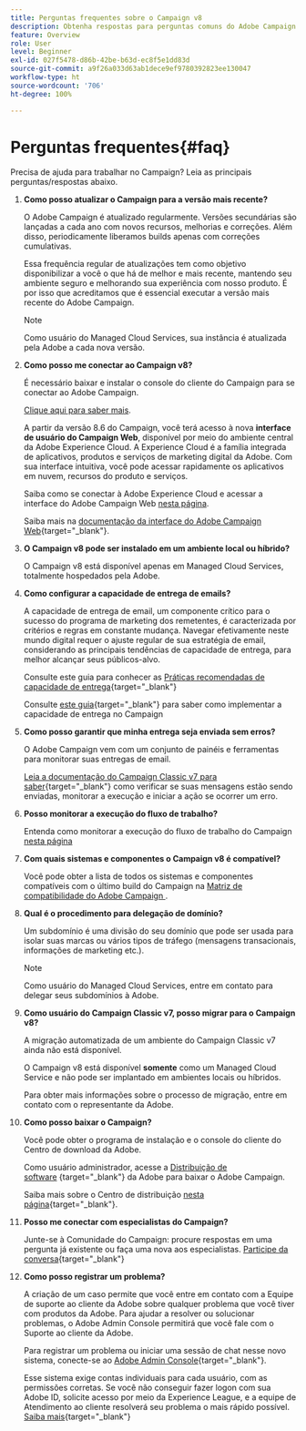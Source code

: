 ```yaml
---
title: Perguntas frequentes sobre o Campaign v8
description: Obtenha respostas para perguntas comuns do Adobe Campaign.
feature: Overview
role: User
level: Beginner
exl-id: 027f5478-d86b-42be-b63d-ec8f5e1dd83d
source-git-commit: a9f26a033d63ab1dece9ef9780392823ee130047
workflow-type: ht
source-wordcount: '706'
ht-degree: 100%

---
```


# Perguntas frequentes{#faq}

Precisa de ajuda para trabalhar no Campaign? Leia as principais perguntas/respostas abaixo.

1. **Como posso atualizar o Campaign para a versão mais recente?**

   O Adobe Campaign é atualizado regularmente. Versões secundárias são lançadas a cada ano com novos recursos, melhorias e correções. Além disso, periodicamente liberamos builds apenas com correções cumulativas.

   Essa frequência regular de atualizações tem como objetivo disponibilizar a você o que há de melhor e mais recente, mantendo seu ambiente seguro e melhorando sua experiência com nosso produto. É por isso que acreditamos que é essencial executar a versão mais recente do Adobe Campaign.

   >[!NOTE]
   >
   >Como usuário do Managed Cloud Services, sua instância é atualizada pela Adobe a cada nova versão.

1. **Como posso me conectar ao Campaign v8?**

   É necessário baixar e instalar o console do cliente do Campaign para se conectar ao Adobe Campaign.

   [Clique aqui para saber mais](connect.md).

   A partir da versão 8.6 do Campaign, você terá acesso à nova **interface de usuário do Campaign Web**, disponível por meio do ambiente central da Adobe Experience Cloud. A Experience Cloud é a família integrada de aplicativos, produtos e serviços de marketing digital da Adobe. Com sua interface intuitiva, você pode acessar rapidamente os aplicativos em nuvem, recursos do produto e serviços. 

   Saiba como se conectar à Adobe Experience Cloud e acessar a interface do Adobe Campaign Web [nesta página](campaign-ui.md#ac-web-ui).

   Saiba mais na [documentação da interface do Adobe Campaign Web](https://experienceleague.adobe.com/pt-br/docs/campaign-web/v8/campaign-web-home){target="_blank"}.

1. **O Campaign v8 pode ser instalado em um ambiente local ou híbrido?**

   O Campaign v8 está disponível apenas em Managed Cloud Services, totalmente hospedados pela Adobe.

1. **Como configurar a capacidade de entrega de emails?**

   A capacidade de entrega de email, um componente crítico para o sucesso do programa de marketing dos remetentes, é caracterizada por critérios e regras em constante mudança. Navegar efetivamente neste mundo digital requer o ajuste regular de sua estratégia de email, considerando as principais tendências de capacidade de entrega, para melhor alcançar seus públicos-alvo.

   Consulte este guia para conhecer as [Práticas recomendadas de capacidade de entrega](https://experienceleague.adobe.com/docs/deliverability-learn/deliverability-best-practice-guide/introduction.html?lang=pt-BR){target="_blank"}

   Consulte [este guia](https://experienceleague.adobe.com/docs/deliverability-learn/deliverability-best-practice-guide/additional-resources/general-resources.html?lang=pt-BR){target="_blank"} para saber como implementar a capacidade de entrega no Campaign

1. **Como posso garantir que minha entrega seja enviada sem erros?**

   O Adobe Campaign vem com um conjunto de painéis e ferramentas para monitorar suas entregas de email.

   [Leia a documentação do Campaign Classic v7 para saber](https://experienceleague.adobe.com/docs/campaign-classic/using/sending-messages/monitoring-deliveries/about-delivery-monitoring.html?lang=pt-BR){target="_blank"} como verificar se suas mensagens estão sendo enviadas, monitorar a execução e iniciar a ação se ocorrer um erro.

1. **Posso monitorar a execução do fluxo de trabalho?**

   Entenda como monitorar a execução do fluxo de trabalho do Campaign [nesta página](https://experienceleague.adobe.com/docs/campaign/automation/workflows/executing-a-workflow/start-a-workflow.html?lang=pt-BR)

1. **Com quais sistemas e componentes o Campaign v8 é compatível?**

   Você pode obter a lista de todos os sistemas e componentes compatíveis com o último build do Campaign na [Matriz de compatibilidade do Adobe Campaign ](compatibility-matrix.md).

1. **Qual é o procedimento para delegação de domínio?**

   Um subdomínio é uma divisão do seu domínio que pode ser usada para isolar suas marcas ou vários tipos de tráfego (mensagens transacionais, informações de marketing etc.).

   >[!NOTE]
   >
   >Como usuário do Managed Cloud Services, entre em contato para delegar seus subdomínios à Adobe.

1. **Como usuário do Campaign Classic v7, posso migrar para o Campaign v8?**

   A migração automatizada de um ambiente do Campaign Classic v7 ainda não está disponível.

   O Campaign v8 está disponível **somente** como um Managed Cloud Service e não pode ser implantado em ambientes locais ou híbridos.

   Para obter mais informações sobre o processo de migração, entre em contato com o representante da Adobe.

1. **Como posso baixar o Campaign?**

   Você pode obter o programa de instalação e o console do cliente do Centro de download da Adobe.

   Como usuário administrador, acesse a [Distribuição de software](https://experience.adobe.com/#/downloads/content/software-distribution/br/campaign.html) {target="_blank"} da Adobe para baixar o Adobe Campaign.

   Saiba mais sobre o Centro de distribuição [nesta página](https://experienceleague.adobe.com/docs/experience-cloud/software-distribution/home.html?lang=pt-BR){target="_blank"}.

1. **Posso me conectar com especialistas do Campaign?**

   Junte-se à Comunidade do Campaign: procure respostas em uma pergunta já existente ou faça uma nova aos especialistas. [Participe da conversa](https://experienceleaguecommunities.adobe.com/t5/adobe-campaign-classic/ct-p/adobe-campaign-classic-community){target="_blank"}


1. **Como posso registrar um problema?**

   A criação de um caso permite que você entre em contato com a Equipe de suporte ao cliente da Adobe sobre qualquer problema que você tiver com produtos da Adobe. Para ajudar a resolver ou solucionar problemas, o Adobe Admin Console permitirá que você fale com o Suporte ao cliente da Adobe.

   Para registrar um problema ou iniciar uma sessão de chat nesse novo sistema, conecte-se ao [Adobe Admin Console](https://adminConsole.adobe.com/overview){target="_blank"}.

   Esse sistema exige contas individuais para cada usuário, com as permissões corretas. Se você não conseguir fazer logon com sua Adobe ID, solicite acesso por meio da Experience League, e a equipe de Atendimento ao cliente resolverá seu problema o mais rápido possível. [Saiba mais](https://helpx.adobe.com/br/enterprise/admin-guide.html/enterprise/using/support-for-experience-cloud.ug.html){target="_blank"}
